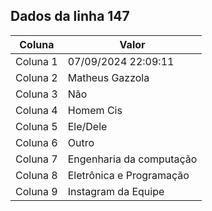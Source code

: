## Dados da linha 147

| Coluna | Valor |
|--------|-------|
| Coluna 1 | 07/09/2024 22:09:11 |
| Coluna 2 | Matheus Gazzola |
| Coluna 3 | Não |
| Coluna 4 | Homem Cis |
| Coluna 5 | Ele/Dele |
| Coluna 6 | Outro |
| Coluna 7 | Engenharia da computação |
| Coluna 8 | Eletrônica e Programação |
| Coluna 9 | Instagram da Equipe |
